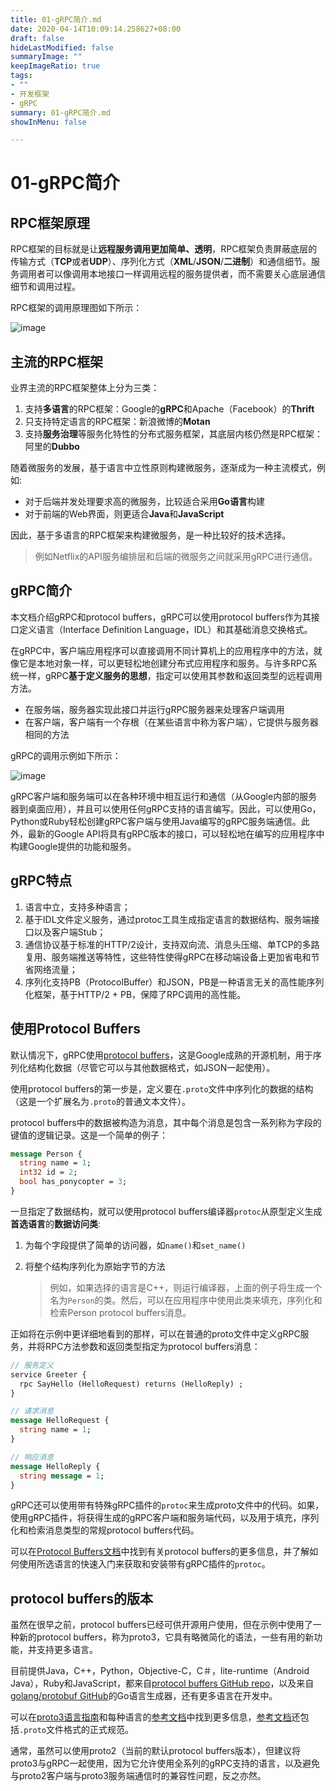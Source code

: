 ```yaml
---
title: 01-gRPC简介.md
date: 2020-04-14T10:09:14.258627+08:00
draft: false
hideLastModified: false
summaryImage: ""
keepImageRatio: true
tags:
- ""
- 开发框架
- gRPC
summary: 01-gRPC简介.md
showInMenu: false

---
```


# 01-gRPC简介

## RPC框架原理

RPC框架的目标就是让**远程服务调用更加简单、透明**，RPC框架负责屏蔽底层的传输方式（**TCP**或者**UDP**）、序列化方式（**XML**/**JSON**/**二进制**）和通信细节。服务调用者可以像调用本地接口一样调用远程的服务提供者，而不需要关心底层通信细节和调用过程。

RPC框架的调用原理图如下所示：

![image](../../images/RPC.png)

## 主流的RPC框架

业界主流的RPC框架整体上分为三类：

1. 支持**多语言**的RPC框架：Google的**gRPC**和Apache（Facebook）的**Thrift**
2. 只支持特定语言的RPC框架：新浪微博的**Motan**
3. 支持**服务治理**等服务化特性的分布式服务框架，其底层内核仍然是RPC框架：阿里的**Dubbo**

随着微服务的发展，基于语言中立性原则构建微服务，逐渐成为一种主流模式，例如:

- 对于后端并发处理要求高的微服务，比较适合采用**Go语言**构建
- 对于前端的Web界面，则更适合**Java**和**JavaScript**

因此，基于多语言的RPC框架来构建微服务，是一种比较好的技术选择。

>例如Netflix的API服务编排层和后端的微服务之间就采用gRPC进行通信。

## gRPC简介

本文档介绍gRPC和protocol buffers，gRPC可以使用protocol buffers作为其接口定义语言（Interface Definition Language，IDL）和其基础消息交换格式。

在gRPC中，客户端应用程序可以直接调用不同计算机上的应用程序中的方法，就像它是本地对象一样，可以更轻松地创建分布式应用程序和服务。与许多RPC系统一样，gRPC**基于定义服务的思想**，指定可以使用其参数和返回类型的远程调用方法。

- 在服务端，服务器实现此接口并运行gRPC服务器来处理客户端调用
- 在客户端，客户端有一个存根（在某些语言中称为客户端），它提供与服务器相同的方法

gRPC的调用示例如下所示：

![image](../../images/landing-2.svg)

gRPC客户端和服务端可以在各种环境中相互运行和通信（从Google内部的服务器到桌面应用），并且可以使用任何gRPC支持的语言编写。因此，可以使用Go，Python或Ruby轻松创建gRPC客户端与使用Java编写的gRPC服务端通信。此外，最新的Google API将具有gRPC版本的接口，可以轻松地在编写的应用程序中构建Google提供的功能和服务。

## gRPC特点

1. 语言中立，支持多种语言；
2. 基于IDL文件定义服务，通过protoc工具生成指定语言的数据结构、服务端接口以及客户端Stub；
3. 通信协议基于标准的HTTP/2设计，支持双向流、消息头压缩、单TCP的多路复用、服务端推送等特性，这些特性使得gRPC在移动端设备上更加省电和节省网络流量；
4. 序列化支持PB（ProtocolBuffer）和JSON，PB是一种语言无关的高性能序列化框架，基于HTTP/2 + PB，保障了RPC调用的高性能。

## 使用Protocol Buffers

默认情况下，gRPC使用[protocol buffers](https://developers.google.com/protocol-buffers/docs/overview)，这是Google成熟的开源机制，用于序列化结构化数据（尽管它可以与其他数据格式，如JSON一起使用）。

使用protocol buffers的第一步是，定义要在`.proto`文件中序列化的数据的结构（这是一个扩展名为`.proto`的普通文本文件）。

protocol buffers中的数据被构造为消息，其中每个消息是包含一系列称为字段的键值的逻辑记录。这是一个简单的例子：

```protobuf
message Person {
  string name = 1;
  int32 id = 2;
  bool has_ponycopter = 3;
}
```

一旦指定了数据结构，就可以使用protocol buffers编译器`protoc`从原型定义生成**首选语言**的**数据访问类**:

1. 为每个字段提供了简单的访问器，如`name()`和`set_name()`
2. 将整个结构序列化为原始字节的方法

    > 例如，如果选择的语言是C++，则运行编译器，上面的例子将生成一个名为`Person`的类。然后，可以在应用程序中使用此类来填充，序列化和检索Person protocol buffers消息。

正如将在示例中更详细地看到的那样，可以在普通的proto文件中定义gRPC服务，并将RPC方法参数和返回类型指定为protocol buffers消息：

```protobuf
// 服务定义
service Greeter {
  rpc SayHello (HelloRequest) returns (HelloReply) ;
}

// 请求消息
message HelloRequest {
  string name = 1;
}

// 响应消息
message HelloReply {
  string message = 1;
}
```

gRPC还可以使用带有特殊gRPC插件的`protoc`来生成proto文件中的代码。如果，使用gRPC插件，将获得生成的gRPC客户端和服务端代码，以及用于填充，序列化和检索消息类型的常规protocol buffers代码。

可以在[Protocol Buffers文档](https://developers.google.com/protocol-buffers/docs/overview)中找到有关protocol buffers的更多信息，并了解如何使用所选语言的快速入门来获取和安装带有gRPC插件的`protoc`。

## protocol buffers的版本

虽然在很早之前，protocol buffers已经可供开源用户使用，但在示例中使用了一种新的protocol buffers，称为proto3，它具有略微简化的语法，一些有用的新功能，并支持更多语言。

目前提供Java，C++，Python，Objective-C，C＃，lite-runtime（Android Java），Ruby和JavaScript，都来自[protocol buffers GitHub repo](https://github.com/google/protobuf/releases)，以及来自[golang/protobuf GitHub](https://github.com/golang/protobuf)的Go语言生成器，还有更多语言在开发中。

可以在[proto3语言指南](https://developers.google.com/protocol-buffers/docs/proto3)和每种语言的[参考文档](https://developers.google.com/protocol-buffers/docs/reference/overview)中找到更多信息，[参考文档](https://developers.google.com/protocol-buffers/docs/reference/proto3-spec)还包括`.proto`文件格式的正式规范。

通常，虽然可以使用proto2（当前的默认protocol buffers版本），但建议将proto3与gRPC一起使用，因为它允许使用全系列的gRPC支持的语言，以及避免与proto2客户端与proto3服务端通信时的兼容性问题，反之亦然。
